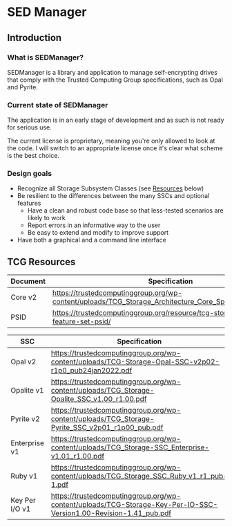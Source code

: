 # SED Manager

## Introduction

### What is SEDManager?

SEDManager is a library and application to manage self-encrypting drives that comply with the Trusted Computing Group specifications, such as Opal and Pyrite.

### Current state of SEDManager

The application is in an early stage of development and as such is not ready for serious use.

The current license is proprietary, meaning you're only allowed to look at the code. I will switch to an appropriate license once it's clear what scheme is the best choice.

### Design goals

- Recognize all Storage Subsystem Classes (see [Resources](#resources) below)
- Be resilient to the differences between the many SSCs and optional features
    - Have a clean and robust code base so that less-tested scenarios are likely to work
    - Report errors in an informative way to the user
    - Be easy to extend and modify to improve support
- Have both a graphical and a command line interface


## TCG Resources
<a name="resources"></a>

| Document | Specification |
|---|---|
| Core v2 | https://trustedcomputinggroup.org/wp-content/uploads/TCG_Storage_Architecture_Core_Spec_v2.01_r1.00.pdf |
| PSID | https://trustedcomputinggroup.org/resource/tcg-storage-opal-feature-set-psid/ |


| SSC | Specification |
|---|---|
| Opal v2 | https://trustedcomputinggroup.org/wp-content/uploads/TCG-Storage-Opal-SSC-v2p02-r1p0_pub24jan2022.pdf |
| Opalite v1 | https://trustedcomputinggroup.org/wp-content/uploads/TCG_Storage-Opalite_SSC_v1.00_r1.00.pdf |
| Pyrite v2 | https://trustedcomputinggroup.org/wp-content/uploads/TCG_Storage-Pyrite_SSC_v2p01_r1p00_pub.pdf |
| Enterprise v1 | https://trustedcomputinggroup.org/wp-content/uploads/TCG_Storage-SSC_Enterprise-v1.01_r1.00.pdf |
| Ruby v1 | https://trustedcomputinggroup.org/wp-content/uploads/TCG_Storage_SSC_Ruby_v1_r1_pub-1.pdf |
| Key Per I/O v1 | https://trustedcomputinggroup.org/wp-content/uploads/TCG-Storage-Key-Per-IO-SSC-Version1.00-Revision-1.41_pub.pdf |